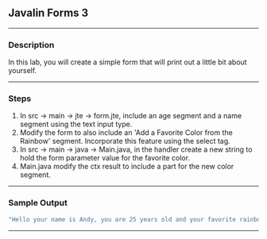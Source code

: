 ## Javalin Forms 3
---
### Description

In this lab, you will create a simple form that will print out a little bit about yourself.

---
### Steps

 
1. In src -> main -> jte -> form.jte, include an age segment and a name segment using the text input type.
2. Modify the form to also include an 'Add a Favorite Color from the Rainbow' segment. Incorporate this feature using the select tag.
3. In src -> main -> java -> Main.java, in the handler create a new string to hold the form parameter value for the favorite color.
4. Main.java modify the ctx result to include a part for the new color segment.


---
### Sample Output
```Java
"Hello your name is Andy, you are 25 years old and your favorite rainbow color is violet!"
```
---
